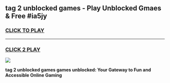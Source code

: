 
## tag 2 unblocked games - Play Unblocked Gmaes & Free #ia5jy
<h3>
<a href="https://news.freeplayer.one?title=tag_2_unblocked_games&ref=03M">CLICK TO PLAY</a></h3>
<hr>

<h3>
<a href="https://news.freeplayer.one?title=tag_2_unblocked_games&ref=03M">CLICK 2 PLAY</a>
  
</h3>

<a href="https://news.freeplayer.one?title=tag_2_unblocked_games&ref=03M"><img src="https://clearcache.store/games.png"></a>


**tag 2 unblocked games games unblocked: Your Gateway to Fun and Accessible Online Gaming**
